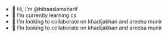 - 👋 Hi, I’m @hibaaslamsharif
- 🌱 I’m currently learning cs
- 💞️ I’m looking to collaborate on khadijakhan and areeba munir
 - 💞️ I’m looking to collaborate on khadijakhan and areeba munir
<!---
hibaaslamsharif/hibaaslamsharif is a ✨ special ✨ repository because its `README.md` (this file) appears on your GitHub profile.
You can click the Preview link to take a look at your changes.
--->
